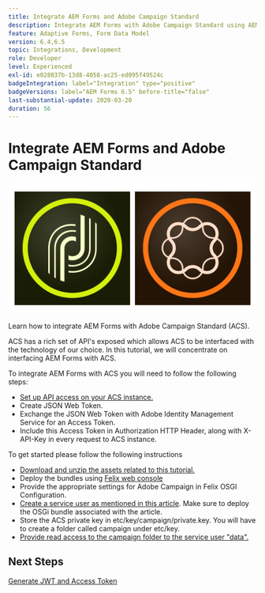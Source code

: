```yaml
---
title: Integrate AEM Forms and Adobe Campaign Standard
description: Integrate AEM Forms with Adobe Campaign Standard using AEM Forms Form Data Model to fetch ACS campaign profile information etc.
feature: Adaptive Forms, Form Data Model
version: 6.4,6.5
topic: Integrations, Development
role: Developer
level: Experienced
exl-id: e028837b-13d8-4058-ac25-ed095f49524c
badgeIntegration: label="Integration" type="positive"
badgeVersions: label="AEM Forms 6.5" before-title="false"
last-substantial-update: 2020-03-20
duration: 56
---
```

# Integrate AEM Forms and Adobe Campaign Standard

 ![formsandcampaign](assets/helpx-cards-forms.png)

Learn how to integrate AEM Forms with Adobe Campaign Standard (ACS).

ACS has a rich set of API's exposed which allows ACS to be interfaced with the technology of our choice. In this tutorial, we will concentrate on interfacing AEM Forms with ACS.

To integrate AEM Forms with ACS you will need to follow the following steps:

* [Set up API access on your ACS instance.](https://experienceleague.adobe.com/docs/campaign-standard/using/working-with-apis/get-started-apis.html?lang=en)
* Create JSON Web Token.
* Exchange the JSON Web Token with Adobe Identity Management Service for an Access Token.
* Include this Access Token in Authorization HTTP Header, along with X-API-Key in every request to ACS instance.

To get started please follow the following instructions

* [Download and unzip the assets related to this tutorial.](assets/aem-forms-and-acs-bundles.zip)
* Deploy the bundles using [Felix web console](http://localhost:4502/system/console/bundles)
* Provide the appropriate settings for Adobe Campaign in Felix OSGI Configuration.
* [Create a service user as mentioned in this article](/help/forms/adaptive-forms/service-user-tutorial-develop.md). Make sure to deploy the OSGi bundle associated with the article.
* Store the ACS private key in etc/key/campaign/private.key. You will have to create a folder called campaign under etc/key.
* [Provide read access to the campaign folder to the service user "data".](http://localhost:4502/useradmin)

## Next Steps

[Generate JWT and Access Token](partone.md)
